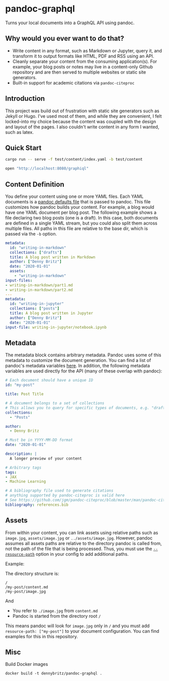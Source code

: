
# pandoc-graphql

Turns your local documents into a GraphQL API using pandoc.

## Why would you ever want to do that?

- Write content in any format, such as Markdown or Jupyter, query it, and transform it to  output formats like HTML, PDF and RSS using an API.
- Cleanly separate your content from the consuming application(s). For example, your blog posts or notes may live in a content-only Github repository and are then served to multiple websites or static site generators.
- Built-in support for academic citations via `pandoc-citeproc`

## Introduction

This project was build out of frustration with static site generators such as Jekyll or Hugo. I've used most of them, and while they are convenient, I felt locked-into my choice because the content was coupled with the design and layout of the pages. I also couldn't write content in any form I wanted, such as latex.

## Quick Start

```bash
cargo run -- serve -f test/content/index.yaml -b test/content

open "http://localhost:8080/graphiql"
```

## Content Definition

You define your content using one or more YAML files. Each YAML documents is a [pandoc defaults file](https://pandoc.org/MANUAL.html#default-files) that is passed to pandoc. This file customizes how pandoc builds your content. For example, a blog would have one YAML document per blog post. The following example shows a file declaring two blog posts (one is a draft). In this case, both documents are defined in a single YAML stream, but you could also split them across multiple files. All paths in this file are relative to the base dir, which is passed via the `-b` option.

```yaml
metadata:
  id: "writing-in-markdown"
  collections: ["drafts"]
  title: A blog post written in Markdown
  author: ["Denny Britz"]
  date: "2020-01-01"
  assets:
    - "writing-in-markdown"
input-files:
- writing-in-markdown/part1.md
- writing-in-markdown/part2.md
---
metadata:
  id: "writing-in-jupyter"
  collections: ["posts"]
  title: A blog post written in Jupyter
  author: ["Denny Britz"]
  date: "2020-01-01"
input-file: writing-in-jupyter/notebook.ipynb
```

## Metadata

The metadata block contains arbitrary metadata. Pandoc uses some of this metadata to customize the document generation. You can find a list of pandoc's metadata variables [here](https://pandoc.org/MANUAL.html#variables). In addition, the following metadata variables are used directly for the API (many of these overlap with pandoc):

```yaml
# Each document should have a unique ID
id: "my-post"

title: Post Title

# A document belongs to a set of collections
# This allows you to query for specific types of documents, e.g. "draft" posts in your frontend application
collections:
  - "Posts"

author:
  - Denny Britz

# Must be in YYYY-MM-DD format
date: "2020-01-01"

description: |
  A longer preview of your content

# Arbitrary tags
tags:
- JAX
- Machine Learning

# A bibliography file used to generate citations
# anything supported by pandoc-citeproc is valid here
# See https://github.com/jgm/pandoc-citeproc/blob/master/man/pandoc-citeproc.1.md
bibliography: references.bib
```

## Assets

From within your content, you can link assets using relative paths such as `image.jpg`, `assets/image.jpg` or `../assets/image.jpg`. However, pandoc assumes all assets paths are relative to the directory pandoc is called from, not the path of the file that is being processed. Thus, you must use the [`--resource-path`](https://pandoc.org/MANUAL.html#option--resource-path) option in your config to add additional paths.

Example:

The directory structure is:

```
/
/my-post/content.md
/my-post/image.jpg
```

And

- You refer to `./image.jpg` from `content.md`
- Pandoc is started from the directory root `/`


This means pandoc will look for `image.jpg` only in `/` and you must add `resource-path: ["my-post"]` to your document configuration. You can find examples for this in this repository.


## Misc

Build Docker images

```
docker build -t dennybritz/pandoc-graphql .
```
